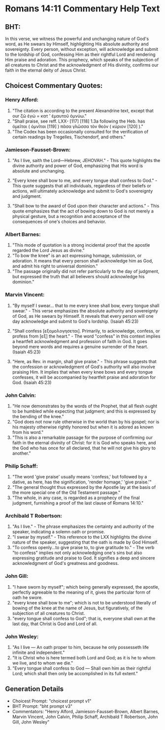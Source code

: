 # Romans 14:11 Commentary Help Text

## BHT:
In this verse, we witness the powerful and unchanging nature of God's word, as He swears by Himself, highlighting His absolute authority and sovereignty. Every person, without exception, will acknowledge and submit to the lordship of God, confessing Him as their rightful Lord and rendering Him praise and adoration. This prophecy, which speaks of the subjection of all creatures to Christ and the acknowledgment of His divinity, confirms our faith in the eternal deity of Jesus Christ.

## Choicest Commentary Quotes:
### Henry Alford:
1. "The citation is according to the present Alexandrine text, except that our ζῶ  ἐγώ = κατ ʼ ἐμαυτοῦ ὀμνύω." 
2. "Shall praise, see reff. LXX- [117] [118] 1.3a following the Heb. has ὀμεῖται ( ὀμνῖται [119] ) πᾶσα γλῶσσα τὸν θεόν ( κύριον [120] )."
3. "The Codex has been occasionally consulted for the verification of certain readings by Tregelles, Tischendorf, and others."

### Jamieson-Fausset-Brown:
1. "As I live, saith the Lord—Hebrew, JEHOVAH." - This quote highlights the divine authority and power of God, emphasizing that His word is absolute and unchanging.

2. "Every knee shall bow to me, and every tongue shall confess to God." - This quote suggests that all individuals, regardless of their beliefs or actions, will ultimately acknowledge and submit to God's sovereignty and judgment.

3. "Shall bow to the award of God upon their character and actions." - This quote emphasizes that the act of bowing down to God is not merely a physical gesture, but a recognition and acceptance of the consequences of one's choices and behavior.

### Albert Barnes:
1. "This mode of quotation is a strong incidental proof that the apostle regarded the Lord Jesus as divine."
2. "To bow the knee” is an act expressing homage, submission, or adoration. It means that every person shall acknowledge him as God, and admit his right to universal dominion."
3. "The passage originally did not refer particularly to the day of judgment, but expressed the truth that all believers should acknowledge his dominion."

### Marvin Vincent:
1. "By myself I swear... that to me every knee shall bow, every tongue shall swear." - This verse emphasizes the absolute authority and sovereignty of God, as He swears by Himself. It reveals that every person will one day acknowledge and submit to God's lordship. (Isaiah 45:23)

2. "Shall confess [εξομολογησεται]. Primarily, to acknowledge, confess, or profess from [εξ] the heart." - The word "confess" in this context implies a heartfelt acknowledgment and profession of faith in God. It goes beyond mere words and requires a genuine surrender of the heart. (Isaiah 45:23)

3. "Here, as Rev. in margin, shall give praise." - This phrase suggests that the confession or acknowledgment of God's authority will also involve praising Him. It implies that when every knee bows and every tongue confesses, it will be accompanied by heartfelt praise and adoration for God. (Isaiah 45:23)

### John Calvin:
1. "He now demonstrates by the words of the Prophet, that all flesh ought to be humbled while expecting that judgment; and this is expressed by the bending of the knee."
2. "God does not now rule otherwise in the world than by his gospel; nor is his majesty otherwise rightly honored but when it is adored as known from his word."
3. "This is also a remarkable passage for the purpose of confirming our faith in the eternal divinity of Christ: for it is God who speaks here, and the God who has once for all declared, that he will not give his glory to another."

### Philip Schaff:
1. "The word 'give praise' usually means 'confess,' but followed by a dative, as here, has the signification, 'render homage,' 'give praise.'" 
2. "The general thought thus expressed by the Apostle lay at the basis of the more special one of the Old Testament passage." 
3. "The whole, in any case, is regarded as a prophecy of the final judgment, furnishing a proof of the last clause of Romans 14:10."

### Archibald T Robertson:
1. "As I live." - The phrase emphasizes the certainty and authority of the speaker, indicating a solemn oath or promise.
2. "I swear by myself." - This reference to the LXX highlights the divine nature of the speaker, suggesting that the oath is made by God Himself.
3. "To confess openly...to give praise to, to give gratitude to." - The verb "to confess" implies not only acknowledging one's sins but also expressing gratitude and praise to God. It signifies a deep and sincere acknowledgment of God's greatness and goodness.

### John Gill:
1. "I have sworn by myself"; which being generally expressed, the apostle, perfectly agreeable to the meaning of it, gives the particular form of oath he swore.
2. "every knee shall bow to me"; which is not to be understood literally of bowing of the knee at the name of Jesus, but figuratively, of the subjection of all creatures to Christ.
3. "every tongue shall confess to God"; that is, everyone shall own at the last day, that Christ is God and Lord of all.

### John Wesley:
1. "As I live — An oath proper to him, because he only possesseth life infinite and independent."
2. "It is Christ who is here termed both Lord and God; as it is he to whom we live, and to whom we die."
3. "Every tongue shall confess to God — Shall own him as their rightful Lord; which shall then only be accomplished in its full extent."


## Generation Details
- Choicest Prompt: "choicest prompt v1"
- BHT Prompt: "bht prompt v3"
- Commentators: "Henry Alford, Jamieson-Fausset-Brown, Albert Barnes, Marvin Vincent, John Calvin, Philip Schaff, Archibald T Robertson, John Gill, John Wesley"
